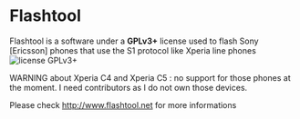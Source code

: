 Flashtool
============

Flashtool is a software under a **GPLv3+** license used to flash Sony [Ericsson] phones that use the S1 protocol like Xperia line phones
![license GPLv3+](https://img.shields.io/badge/license-GPLv3+-green.svg)

WARNING about Xperia C4 and Xperia C5 : no support for those phones at the moment. I need contributors as I do not own those devices.

Please check http://www.flashtool.net for more informations
